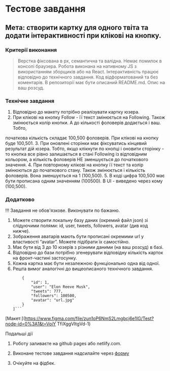 # Тестове завдання #

## Мета: створити картку для одного твіта та додати інтерактивності при клікові на кнопку. ##

### Критерії виконання ###
> Верстка фіксована в рх, семантична та валідна.
> Немає помилок в консолі браузера.
> Робота виконана на нативному JS з використанням зборщиків або на React.
> Інтерактивність працює відповідно до технічного завдання.
> Код відформатований та без коментарів.
> В репозиторії має бути описаний README.md. Опис на ваш розсуд.

### Технічне завдання ###
1. Відповідно до макету потрібно реалізувати картку юзера.
2. При клікові на кнопку Follow - її текст змінюється на Following. Також
змінюється колір кнопки. А до кількості фоловерів додається і ваш. Тобто,

початкова кількість складає 100,500 фоловерів. При клікові на кнопку буде
100,501.
3. При оновлені сторінки має фіксуватись кінцевий результат дій юзера. Тобто,
якщо клікнути по кнопці і оновити сторінку - то кнопка все рівно залишається
в стані Following із відповідним кольором, а кількість фоловерів НЕ
зменшується до початкового значення.
4. При повторному клікові на кнопку її текст та колір змінюються до початкового
стану. Також змінюється і кількість фоловерів. Вона зменшується на 1
(100,500).
5. В коді цифра 100,500 має бути прописана одним значенням (100500). В UI -
виведено через кому (100,500).

### Додатково ###
!!! Завдання не обов'язкове. Виконувати по бажаню.
1. Можете створити локальну базу даних (окремий файл json) зі слідуючими
полями: id, user, tweets, followers, avatar (див код нижче).
2. Зображення аватарів мають бути прописані окремими url у властивості
“avatar”. Можете підібрати їх самостійно.
3. Має бути від 3 до 10 юзерів з різними даними (на ваш розсуд) в базі.
4. Відповідно до бази потрібно згенерувати відповідну кількість карток на
фронт-частині застосунку.
5. Кожна картка має бути незалежною функціонально одна від одної.
6. Решта вимог аналогічні до вищеописаного технічного завдання.
    ```"users": [
        {
            "id": 1,
            "user": "Elon Reeve Musk",
            "tweets": 777,
            "followers": 100500,
            "avatar": "url.jpg"
        }
    ]```

[Макет:](https://www.figma.com/file/zun1oP6NmS2Lmgbcj6e1IG/Test?node-id=0%3A1&t=VoiY
TfiXggVItgVd-1)

Подальші дії
1. Роботу заливаєте на github pages або netlify.com.
2. Виконане тестове завдання надсилайте через [форму](https://forms.gle/KwJ7JE4pCQP2n2kZA)

3. Очікуйте на фідбек.